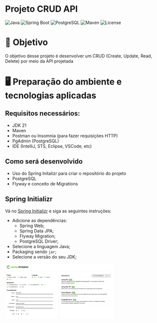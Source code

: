 # Projeto CRUD API

![Java](https://img.shields.io/badge/Java-21-blue?style=for-the-badge&logo=openjdk)
![Spring Boot](https://img.shields.io/badge/Spring%20Boot-2.5.4-brightgreen?style=for-the-badge&logo=spring)
![PostgreSQL](https://img.shields.io/badge/PostgreSQL-13-orange?style=for-the-badge&logo=postgresql)
![Maven](https://img.shields.io/badge/Maven-3.8.1-yellow?style=for-the-badge)
![License](https://img.shields.io/badge/License-MIT-green?style=for-the-badge)


# 🚀 Objetivo

O objetivo desse projeto é desenvolver um CRUD (Create, Update, Read, Delete) por meio da API projetada

# 🖥️ Preparação do ambiente e tecnologias aplicadas

## Requisitos necessários:
- JDK 21
- Maven
- Postman ou Insomnia (para fazer requisições HTTP)
- PgAdmin (PostgreSQL)
- IDE (IntelliJ, STS, Eclipse, VSCode, etc)

## Como será desenvolvido
- Uso do Spring Initalizr para criar o repositório do projeto
- PostgreSQL
- Flyway e conceito de Migrations

## Spring Initializr
Vá no [Spring Initializr](https://start.spring.io/) e siga as seguintes instruções:
- Adicione as dependências:
    - Spring Web;
    - Spring Data JPA;
    - Flyway Migration;
    - PostgreSQL Driver;
- Selecione a linguagem Java;
- Packaging sendo `jar`;
- Selecione a versão do seu JDK;

<img src="./images/initializr.png" width=70%>

